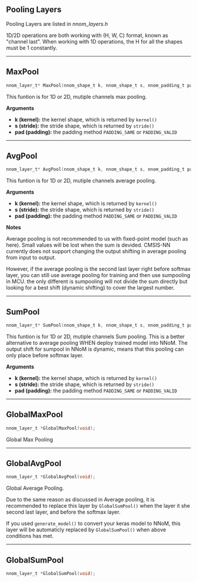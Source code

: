 
## Pooling Layers

Pooling Layers are listed in *nnom_layers.h*

1D/2D operations are both working with (H, W, C) format, known as "channel last". When working with 1D operations, the H for all the shapes must be 1 constantly.

---

## MaxPool

~~~c
nnom_layer_t* MaxPool(nnom_shape_t k, nnom_shape_t s, nnom_padding_t pad);
~~~

This funtion is for 1D or 2D, mutiple channels max pooling.  

**Arguments**

- **k (kernel):** the kernel shape, which is returned by `kernel()`
- **s (stride):** the stride shape, which is returned by `stride()`
- **pad (padding):** the padding method `PADDING_SAME` or `PADDING_VALID`

---

## AvgPool

~~~c
nnom_layer_t* AvgPool(nnom_shape_t k, nnom_shape_t s, nnom_padding_t pad);
~~~

This funtion is for 1D or 2D, mutiple channels average pooling.  

**Arguments**

- **k (kernel):** the kernel shape, which is returned by `kernel()`
- **s (stride):** the stride shape, which is returned by `stride()`
- **pad (padding):** the padding method `PADDING_SAME` or `PADDING_VALID`

**Notes**

Average pooling is not recommended to us with fixed-point model (such as here). Small values will be lost when the sum is devided. CMSIS-NN currently does not support changing the output shifting in average pooling from input to output. 

However, if the average pooling is the second last layer right before softmax layer, you can still use average pooling for training and then use sumpooling in MCU. the only different is sumpooling will not divide the sum directly but looking for a best shift (dynamic shifting) to cover the largest number. 

---

## SumPool

~~~c
nnom_layer_t* SumPool(nnom_shape_t k, nnom_shape_t s, nnom_padding_t pad);
~~~

This funtion is for 1D or 2D, mutiple channels Sum pooling. This is a better alternative to average pooling WHEN deploy trained model into NNoM. The output shift for sumpool in NNoM is dynamic, means that this pooling can only place before softmax layer.

**Arguments**

- **k (kernel):** the kernel shape, which is returned by `kernel()`
- **s (stride):** the stride shape, which is returned by `stride()`
- **pad (padding):** the padding method `PADDING_SAME` or `PADDING_VALID`

---

## GlobalMaxPool

~~~C
nnom_layer_t *GlobalMaxPool(void);
~~~

Global Max Pooling

---

## GlobalAvgPool
~~~C
nnom_layer_t *GlobalAvgPool(void);
~~~

Global Average Pooling. 

Due to the same reason as discussed in Average pooling, it is recommended to replace this layer by `GlobalSumPool()` when the layer it she second last layer, and before the softmax layer. 

If you used `generate_model()` to convert your keras model to NNoM, this layer will be automaticly replaced by `GlobalSumPool()` when above conditions has met. 

---

## GlobalSumPool

~~~C
nnom_layer_t *GlobalSumPool(void);
~~~



















